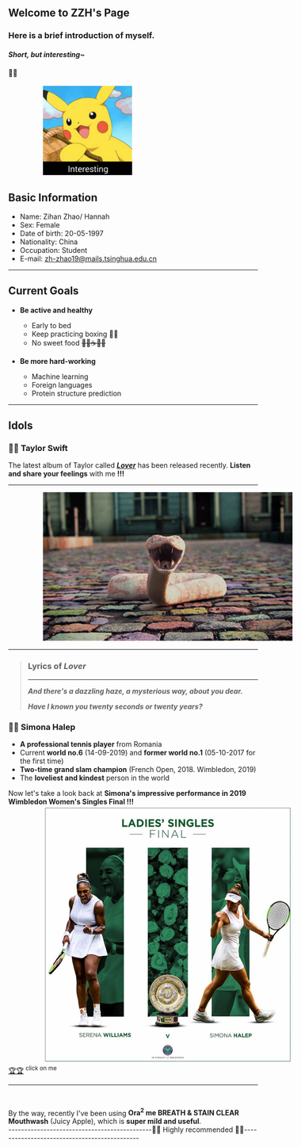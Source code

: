 ## Welcome to ZZH's Page

### Here is a brief introduction of myself.  
#### *Short, but interesting~*
#### 🌈🌈 

<img src="images/interesting.jpg" height="180" style="margin-left:5em">

## Basic Information
 * Name:  Zihan Zhao/ Hannah
 * Sex:  Female
 * Date of birth:  20-05-1997
 * Nationality:  China
 * Occupation:  Student
 * E-mail:  zh-zhao19@mails.tsinghua.edu.cn
 
---

## Current Goals
 * **Be active and healthy**
   * Early to bed
   * Keep practicing boxing 🥊🥊
   * No sweet food ~~🍬🍦☕️🍰🍹~~
   
 * **Be more hard-working**
   * Machine learning
   * Foreign languages
   * Protein structure prediction
   
---

## Idols
### 🦋🦋 Taylor Swift
The latest album of Taylor called [***Lover***](https://music.163.com/#/album?id=80752440)  has been released recently. **Listen and share your feelings** with me **!!!**

---

<img src="images/lover9.gif" height="300" style="margin-left:5em">

---

>### Lyrics of ***Lover***   
>---  
>***And there's a dazzling haze, a mysterious way, about you dear.***    
>  
>***Have I known you twenty seconds or twenty years?***  


### 🎾🎾 Simona Halep

 * **A professional tennis player** from Romania
 * Current **world no.6** (14-09-2019) and **former world no.1** (05-10-2017 for the first time)
 * **Two-time grand slam champion** (French Open, 2018. Wimbledon, 2019)
 * The **loveliest and kindest** person in the world
 
Now let's take a look back at **Simona's impressive performance in 2019 Wimbledon Women's Singles Final !!!**  
<img src="images/final.jpg" height="520" style="margin-left:5em">  [🏆🏆](https://www.iqiyi.com/v_19rs1nsfek.html#curid=3352211600_226792c87abe7d92eaf9d85a997c3fd8) <sup>click on me</sup>

---

<img src="images/white.png" height="4" style="margin-left:5em"> 

By the way, recently I've been using **Ora<sup>2</sup> me BREATH & STAIN CLEAR Mouthwash** (Juicy Apple), which is **super mild and useful**.   
---------------------------------------------🌺🌺  Highly recommended  🌺🌺---------------------------------------------
